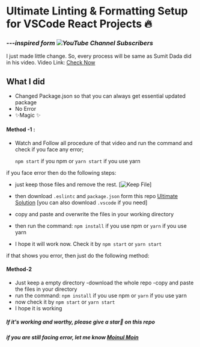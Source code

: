 # Ultimate Linting & Formatting Setup for VSCode React Projects 🔥
### ___---inspired form ![YouTube Channel Subscribers](https://img.shields.io/youtube/channel/subscribers/UCFM3gG5IHfogarxlKcIHCAg?label=Learn%20with%20Sumit&style=social)___

I just made little change. So, every process will be same as Sumit Dada did in his video. Video Link: [Check Now](https://youtu.be/ii8GaRjRoNI)

## What I did
- Changed Package.json so that you can always get essential updated package
- No Error 
- ✨Magic ✨

#### Method -1 :

- Watch and Follow all procedure of that video and run the command and check if you face any error;

    `npm start` if you npm or `yarn start` if you use yarn

if you face error then do the following steps:

- just keep those files and remove the rest.
[![Keep File](./keep-files.png)]

- then download `.eslintc` and `package.json` form this repo  [Ultimate Solution](https://github.com/moinulmoin/boilerplate-for-react-projects) [you can also download `.vscode` if you need]

- copy and paste and overwrite the files in your working directory 
- then run the command:
    `npm install` if you use  npm or `yarn` if you use yarn
- I hope it will work now. Check it by `npm start` or `yarn start`

if that shows you error, then just do the following method:

#### Method-2

- Just keep a empty directory 
-download the whole repo
-copy and paste the files in your directory
- run the command:
`npm install` if you use  npm or `yarn` if you use yarn
- now check it by `npm start` or `yarn start`
- I hope it is working
 
##### If it's working and worthy, please give a star💫 on this repo
##### if you are still facing error, let me know [Moinul Moin](https://moinulmoin.com)

